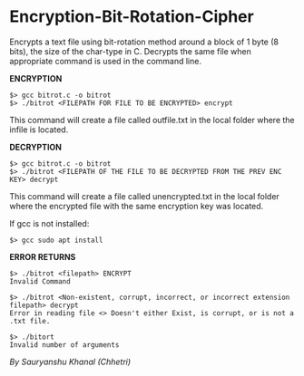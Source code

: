 # Encryption-Bit-Rotation-Cipher
Encrypts a text file using bit-rotation method around a block of 1 byte (8 bits), the size of the char-type in C. Decrypts the same file when appropriate command is used in the command line.

<b> ENCRYPTION </b> <br>
```
$> gcc bitrot.c -o bitrot 
$> ./bitrot <FILEPATH FOR FILE TO BE ENCRYPTED> encrypt 
```
This command will create a file called outfile.txt in the local folder where the infile is located.<br>

<b> DECRYPTION </b><br>
```
$> gcc bitrot.c -o bitrot
$> ./bitrot <FILEPATH OF THE FILE TO BE DECRYPTED FROM THE PREV ENC KEY> decrypt
```
This command will create a file called unencrypted.txt in the local folder where the encrypted file with the same encryption key was located. <br>

If gcc is not installed:<br>
```
$> gcc sudo apt install
```
<b> ERROR RETURNS </b>
```
$> ./bitrot <filepath> ENCRYPT
Invalid Command

$> ./bitrot <Non-existent, corrupt, incorrect, or incorrect extension filepath> decrypt
Error in reading file <> Doesn't either Exist, is corrupt, or is not a .txt file.

$> ./bitort
Invalid number of arguments
```
<i> By Sauryanshu Khanal (Chhetri) </i>
